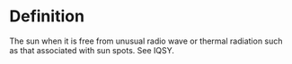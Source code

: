 # Definition

The sun when it is free from unusual radio wave or thermal radiation
such as that associated with sun spots. See IQSY.
